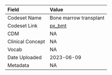|Field            |Value                  |
|:----------------|:----------------------|
|Codeset Name     |Bone marrow transplant |
|Codeset Link     |[px_bmt](https://github.com/PEDSnet/Variable-Dictionary/blob/main/procedure/px_bmt.csv)|
|CDM              |NA                     |
|Clinical Concept |NA                     |
|Vocab            |NA                     |
|Date Uploaded    |2023-06-09             |
|Metadata         |NA                     |
